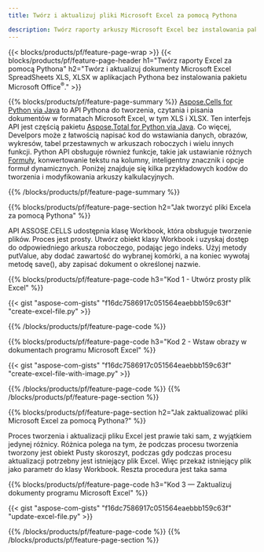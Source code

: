 ```yaml
---
title: Twórz i aktualizuj pliki Microsoft Excel za pomocą Pythona 

description: Twórz raporty arkuszy Microsoft Excel bez instalowania pakietu Microsoft Office 
---
```


{{< blocks/products/pf/feature-page-wrap >}}
{{< blocks/products/pf/feature-page-header h1="Twórz raporty Excel za pomocą Pythona" h2="Twórz i aktualizuj dokumenty Microsoft Excel SpreadSheets XLS, XLSX w aplikacjach Pythona bez instalowania pakietu Microsoft Office<sup>&reg;</sup>." >}}

{{% blocks/products/pf/feature-page-summary %}}
[Aspose.Cells for Python via Java](https://products.aspose.com/cells/python-java/) to API Pythona do tworzenia, czytania i pisania dokumentów w formatach Microsoft Excel, w tym XLS i XLSX. Ten interfejs API jest częścią pakietu [Aspose.Total for Python via Java](https://products.aspose.com/total/python-java/). Co więcej, Develpors może z łatwością napisać kod do wstawiania danych, obrazów, wykresów, tabel przestawnych w arkuszach roboczych i wielu innych funkcji. Python API obsługuje również funkcje, takie jak ustawianie różnych [Formuły](https://docs.aspose.com/cells/python-java/supported-formula-functions/), konwertowanie tekstu na kolumny, inteligentny znacznik i opcje formuł dynamicznych. Poniżej znajduje się kilka przykładowych kodów do tworzenia i modyfikowania arkuszy kalkulacyjnych.

{{% /blocks/products/pf/feature-page-summary  %}}

{{% blocks/products/pf/feature-page-section  h2="Jak tworzyć pliki Excela za pomocą Pythona" %}}

API ASSOSE.CELLS udostępnia klasę Workbook, która obsługuje tworzenie plików. Proces jest prosty. Utwórz obiekt klasy Workbook i uzyskaj dostęp do odpowiedniego arkusza roboczego, podając jego indeks. Użyj metody putValue, aby dodać zawartość do wybranej komórki, a na koniec wywołaj metodę save(), aby zapisać dokument o określonej nazwie.

{{% blocks/products/pf/feature-page-code h3="Kod 1 - Utwórz prosty plik Excel" %}}

{{< gist "aspose-com-gists" "f16dc7586917c051564eaebbb159c63f" "create-excel-file.py" >}}

{{% /blocks/products/pf/feature-page-code  %}}

{{% blocks/products/pf/feature-page-code h3="Kod 2 - Wstaw obrazy w dokumentach programu Microsoft Excel" %}}

{{< gist "aspose-com-gists" "f16dc7586917c051564eaebbb159c63f" "create-excel-file-with-image.py" >}}

{{% /blocks/products/pf/feature-page-code  %}}
{{% /blocks/products/pf/feature-page-section %}}

{{% blocks/products/pf/feature-page-section  h2="Jak zaktualizować pliki Microsoft Excel za pomocą Pythona?" %}}

Proces tworzenia i aktualizacji pliku Excel jest prawie taki sam, z wyjątkiem jedynej różnicy. Różnica polega na tym, że podczas procesu tworzenia tworzony jest obiekt Pusty skoroszyt, podczas gdy podczas procesu aktualizacji potrzebny jest istniejący plik Excel. Więc przekaż istniejący plik jako parametr do klasy Workbook. Reszta procedura jest taka sama

{{% blocks/products/pf/feature-page-code h3="Kod 3 — Zaktualizuj dokumenty programu Microsoft Excel" %}}

{{< gist "aspose-com-gists" "f16dc7586917c051564eaebbb159c63f" "update-excel-file.py" >}}

{{% /blocks/products/pf/feature-page-code  %}}
{{% /blocks/products/pf/feature-page-section %}}